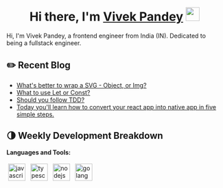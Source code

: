 <h1 align="center">Hi there, I'm <a href="https://vivekpandey.in/" target="_blank">Vivek Pandey</a> <img
src="https://github.com/blackcater/blackcater/raw/main/images/Hi.gif" height="32" /></h1>

Hi, I'm Vivek Pandey, a frontend engineer from India (IN). Dedicated to being a fullstack engineer.

## ✏️ Recent Blog

- <a href='https://blog.vivekpandey.in/whats-better-to-wrap-a-svg-object-or-img' target='_blank'>What's better to wrap a SVG - Object, or Img?</a>
- <a href='https://blog.vivekpandey.in/what-to-use-let-or-const' target='_blank'>What to use Let or Const?</a> 
- <a href='https://blog.vivekpandey.in/should-you-follow-tdd' target='_blank'>Should you follow TDD?</a> 
- <a href='https://blog.vivekpandey.in/covert-your-react-app-into-native-app-android-and-ios' target='_blank'>Today you'll learn how to convert your react app into native app in five simple steps.</a> 

## 🌗 Weekly Development Breakdown

**Languages and Tools:**

<p>
<img src="https://github.com/blackcater/blackcater/raw/main/images/logo-javascript.svg" height="40" style="vertical-align:down; margin:4px" alt="javascript">
<img src="https://github.com/blackcater/blackcater/raw/main/images/logo-typescript.svg" height="40" style="vertical-align:down; margin:4px" alt="typescript">
<img src="https://github.com/blackcater/blackcater/raw/main/images/logo-nodejs.svg" height="40" style="vertical-align:down; margin:4px" alt="nodejs">
<img src="https://github.com/blackcater/blackcater/raw/main/images/logo-golang.svg" height="40" style="vertical-align:down; margin:4px" alt="golang">
</p>


